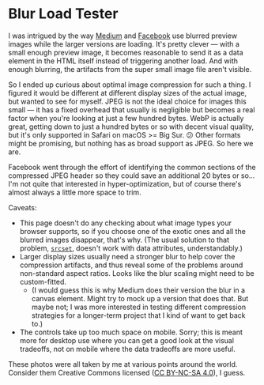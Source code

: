 # Blur Load Tester

I was intrigued by the way [Medium](https://jmperezperez.com/medium-image-progressive-loading-placeholder/) and [Facebook](https://engineering.fb.com/2015/08/06/android/the-technology-behind-preview-photos/) use blurred
preview images while the larger versions are loading. It's pretty clever
— with a small enough preview image, it becomes reasonable to send it as
a data element in the HTML itself instead of triggering another load.
And with enough blurring, the artifacts from the super small image file
aren't visible.

So I ended up curious about optimal image compression for such a thing.
I figured it would be different at different display sizes of the actual
image, but wanted to see for myself. JPEG is not the ideal choice for
images this small — it has a fixed overhead that usually is negligible
but becomes a real factor when you're looking at just a few hundred
bytes. WebP is actually great, getting down to just a hundred bytes or
so with decent visual quality, but it's only supported in Safari on
macOS >= Big Sur. 😕 Other formats might be promising, but nothing has
as broad support as JPEG. So here we are.

Facebook went through the effort of identifying the common sections of
the compressed JPEG header so they could save an additional 20 bytes or
so… I'm not quite that interested in hyper-optimization, but of course
there's almost always a little more space to trim.

Caveats:

-   This page doesn't do any checking about what image types your
    browser supports, so if you choose one of the exotic ones and all
    the blurred images disappear, that's why. (The usual solution to
    that problem, [`srcset`](https://caniuse.com/srcset), doesn't work 
    with data attributes, understandably.)
-   Larger display sizes usually need a stronger blur to help cover the 
    compression artifacts, and thus reveal some of the problems around 
    non-standard aspect ratios. Looks like the blur scaling might need 
    to be custom-fitted.
    -   (I would guess this is why Medium does their version the blur in
        a canvas element. Might try to mock up a version that does that.
        But maybe not; I was more interested in testing different
        compression strategies for a longer-term project that I kind of
        want to get back to.)
-   The controls take up too much space on mobile. Sorry; this is meant
    more for desktop use where you can get a good look at the visual
    tradeoffs, not on mobile where the data tradeoffs are more useful.

These photos were all taken by me at various points around the world.
Consider them Creative Commons licensed ([CC BY-NC-SA 4.0](https://creativecommons.org/licenses/by-nc-sa/4.0/)), I guess.

